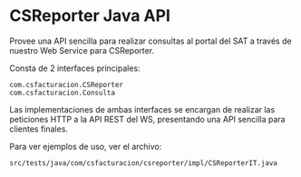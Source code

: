 # CSReporter Java API

Provee una API sencilla para realizar consultas al portal del SAT a través
de nuestro Web Service para CSReporter.

Consta de 2 interfaces principales:

    com.csfacturacion.CSReporter
    com.csfacturacion.Consulta

Las implementaciones de ambas interfaces se encargan de realizar las peticiones
HTTP a la API REST del WS, presentando una API sencilla para clientes finales.

Para ver ejemplos de uso, ver el archivo:

    src/tests/java/com/csfacturacion/csreporter/impl/CSReporterIT.java
